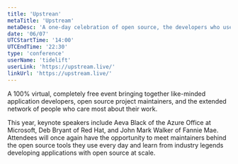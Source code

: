 ```yaml
---
title: 'Upstrean'
metaTitle: 'Upstream'
metaDesc: 'A one-day celebration of open source, the developers who use it, and the maintainers who make it.'
date: '06/07'
UTCStartTime: '14:00'
UTCEndTime: '22:30'
type: 'conference'
userName: 'tidelift'
userLink: 'https://upstream.live/'
linkUrl: 'https://upstream.live/'
---
```



A 100% virtual, completely free event bringing together like-minded application developers, open source project maintainers, 
and the extended network of people who care most about their work.

This year, keynote speakers include Aeva Black of the Azure Office at Microsoft, Deb Bryant of Red Hat, and John Mark Walker of Fannie Mae. 
Attendees will once again have the opportunity to meet maintainers behind the open source tools they use every day and learn from industry legends
developing applications with open source at scale.
